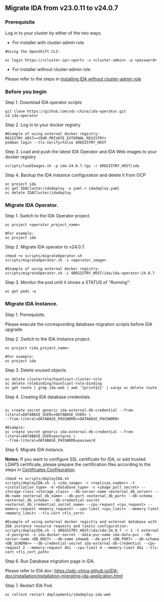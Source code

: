 ## Migrate IDA from v23.0.11 to v24.0.7

### Prerequisite

Log in to your cluster by either of the two ways.

- For installer with cluster-admin role

```
#Using the OpenShift CLI:

oc login https://<cluster-ip>:<port> -u <cluster-admin> -p <password>
```

- For installer without cluster-admin role

Please refer to the steps in [Installing IDA without cluster-admin role](non-cluster-admin-install.md#for-openshift)

### Before you begin

Step 1. Download IDA operator scripts

```
git clone https://github.com/sdc-china/ida-operator.git
cd ida-operator
```

Step 2. Log in to your docker registry

```
#Example of using external docker registry:
REGISTRY_HOST=<YOUR_PRIVATE_EXTERNAL_REGISTRY>
podman login --tls-verify=false $REGISTRY_HOST
```

Step 3. Load and push the latest IDA Operator and IDA Web images to your docker registry

```
scripts/loadImages.sh -p ida-24.0.7.tgz -r $REGISTRY_HOST/ida
```

Step 4. Backup the IDA instance configuration and delete it from OCP

```
oc project ida
oc get IDACluster/idadeploy -o yaml > idadeploy.yaml
oc delete IDACluster/idadeploy
```


### Migrate IDA Operator.

Step 1. Switch to the IDA Operator project.

```
oc project <operator_project_name>

#For example:
oc project ida
```

Step 2. Migrate IDA operator to v24.0.7.

```
chmod +x scripts/migrateOperator.sh
scripts/migrateOperator.sh -i <operator_image>

#Example of using external docker registry:
scripts/migrateOperator.sh -i $REGISTRY_HOST/ida/ida-operator:24.0.7
```

Step 3. Monitor the pod until it shows a STATUS of "Running":

```
oc get pods -w
```


### Migrate IDA Instance.

Step 1. Prerequisite.

Please execute the corresponding database migration scripts before IDA upgrade.

Step 2. Switch to the IDA Instance project.

```
oc project <ida_project_name>

#For example:
oc project ida
```

Step 3. Delete unused objects.

```
oc delete clusterrole/hazelcast-cluster-role
oc delete rolebinding/hazelcast-role-binding
oc get route | grep ida-web | awk '{print$1}' | xargs oc delete route
```

Step 4. Creating IDA database credentials.

```

oc create secret generic ida-external-db-credential --from-literal=DATABASE_USER=<DATABASE_USER> \
--from-literal=DATABASE_PASSWORD=<DATABASE_PASSWORD>

#Example:
oc create secret generic ida-external-db-credential --from-literal=DATABASE_USER=postgres \
--from-literal=DATABASE_PASSWORD=password

```

Step 5. Migrate IDA Instance.

**Notes:** If you want to configure SSL certificate for IDA, or add trusted LDAPS certificate, please prepare the certification files according to the steps in [Certificates Configuration](certificates-configuration.md).

```
chmod +x scripts/deployIDA.sh
scripts/deployIDA.sh -i <ida_image> -r <replicas_number> -t <installation_type> -d <database_type> -s <image_pull_secret> --storage-class <storage_class> --db-server-name <external_db_server> --db-name <external_db_name> --db-port <external_db_port> --db-schema <external_db_schema> --db-credential-secret <external_db_credential_secret_name> --cpu-request <cpu_request> --memory-request <memory_request> --cpu-limit <cpu_limit> --memory-limit <memory_limit> --tls-cert <tls_cert>

#Example of using external docker registry and external database with IDA instance resource requests and limits configuration:
scripts/deployIDA.sh -i $REGISTRY_HOST/ida/ida:24.0.7 -r 1 -t external -d postgres -s ida-docker-secret --data-pvc-name ida-data-pvc --db-server-name <DB_HOST> --db-name idaweb --db-port <DB_PORT> --db-schema <DB_SCHEMA>> --db-credential-secret ida-external-db-credential --cpu-request 2 --memory-request 4Gi --cpu-limit 4 --memory-limit 8Gi --tls-cert <tls_cert_path>
```

Step 6. Run Database migration page in IDA.

Please refer to IDA doc: https://sdc-china.github.io/IDA-doc/installation/installation-migrating-ida-application.html

Step 7. Restart IDA Pod.

```
oc rollout restart deployments/idadeploy-ida-web

```

